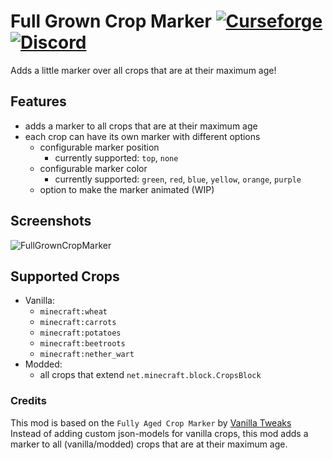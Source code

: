 # Full Grown Crop Marker [![Curseforge](http://cf.way2muchnoise.eu/full_834457_downloads.svg)](https://www.curseforge.com/minecraft/mc-mods/full-grown-crop-marker) [![Discord](https://img.shields.io/discord/639540436524072970?color=0a48c4&label=%20&logo=discord&logoColor=FFF)](https://discord.gg/bhUaWhq)

Adds a little marker over all crops that are at their maximum age!

## Features

- adds a marker to all crops that are at their maximum age
- each crop can have its own marker with different options
    - configurable marker position
        - currently supported: `top`, `none`
    - configurable marker color
        - currently supported: `green`, `red`, `blue`, `yellow`, `orange`, `purple`
    - option to make the marker animated (WIP)

## Screenshots

![FullGrownCropMarker](https://i.ibb.co/gD7GDSB/Full-Grown-Crop-Marker.png)

## Supported Crops

- Vanilla:
    - `minecraft:wheat`
    - `minecraft:carrots`
    - `minecraft:potatoes`
    - `minecraft:beetroots`
    - `minecraft:nether_wart`
- Modded:
    - all crops that extend `net.minecraft.block.CropsBlock`

### Credits

This mod is based on the `Fully Aged Crop Marker` by [Vanilla Tweaks](https://vanillatweaks.net/)  
Instead of adding custom json-models for vanilla crops, this mod adds a marker to all (vanilla/modded) crops that are at
their maximum age.
